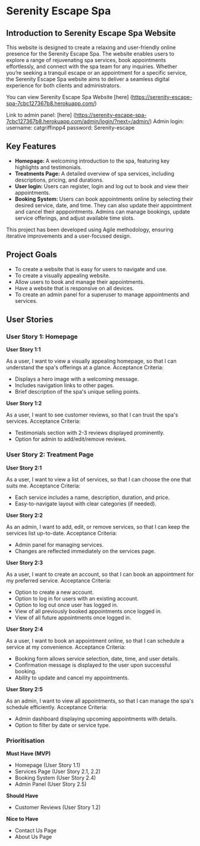 # Serenity Escape Spa

## Introduction to Serenity Escape Spa Website

This website is designed to create a relaxing and user-friendly online presence for the Serenity Escape Spa. The website enables users to explore a range of rejuvenating spa services, book appointments effortlessly, and connect with the spa team for any inquiries.
Whether you’re seeking a tranquil escape or an appointment for a specific service, the Serenity Escape Spa website aims to deliver a seamless digital experience for both clients and administrators.

You can view Serenity Escape Spa Website [here] (https://serenity-escape-spa-7cbc127367b8.herokuapp.com/)

Link to admin panel: [here] (https://serenity-escape-spa-7cbc127367b8.herokuapp.com/admin/login/?next=/admin/)
Admin login: 
username: catgriffinpp4
password: Serenity-escape

## Key Features

* <strong>Homepage: </strong> A welcoming introduction to the spa, featuring key highlights and testimonials.
* <strong>Treatments Page: </strong> A detailed overview of spa services, including descriptions, pricing, and durations.
* <strong>User login: </strong> Users can register, login and log out to book and view their appointments.
* <strong>Booking System: </strong> Users can book appointments online by selecting their desired service, date, and time. They can also update their appointment and cancel their apppointments. Admins can manage bookings, update service offerings, and adjust available time slots.

This project has been developed using Agile methodology, ensuring iterative improvements and a user-focused design.

## Project Goals

* To create a website that is easy for users to navigate and use.
* To create a visually appealing website.
* Allow users to book and manage their appointments.
* Have a website that is responsive on all devices.
* To create an admin panel for a superuser to manage appointments and services.

## User Stories

### User Story 1: Homepage

<strong>User Story 1:1</strong>

As a user, I want to view a visually appealing homepage, so that I can understand the spa's offerings at a glance.
Acceptance Criteria:
* Displays a hero image with a welcoming message.
* Includes navigation links to other pages.
* Brief description of the spa's unique selling points.

<strong>User Story 1:2</strong>

As a user, I want to see customer reviews, so that I can trust the spa's services.
Acceptance Criteria:
* Testimonials section with 2-3 reviews displayed prominently.
* Option for admin to add/edit/remove reviews.

### User Story 2: Treatment Page

<strong>User Story 2:1</strong>

As a user, I want to view a list of services, so that I can choose the one that suits me.
Acceptance Criteria:
* Each service includes a name, description, duration, and price.
* Easy-to-navigate layout with clear categories (if needed).

<strong>User Story 2:2</strong>

As an admin, I want to add, edit, or remove services, so that I can keep the services list up-to-date.
Acceptance Criteria:
* Admin panel for managing services.
* Changes are reflected immediately on the services page.

<strong>User Story 2:3</strong>

As a user, I want to create an account, so that I can book an appointment for my preferred service.
Acceptance Criteria:
* Option to create a new account.
* Option to log in for users with an existing account.
* Option to log out once user has logged in.
* View of all previously booked appointments once logged in.
* View of all future appointments once logged in.

<strong>User Story 2:4</strong>

As a user, I want to book an appointment online, so that I can schedule a service at my convenience.
Acceptance Criteria:
* Booking form allows service selection, date, time, and user details.
* Confirmation message is displayed to the user upon successful booking.
* Ability to update and cancel my appointments.

<strong>User Story 2:5</strong>

As an admin, I want to view all appointments, so that I can manage the spa's schedule efficiently.
Acceptance Criteria:
* Admin dashboard displaying upcoming appointments with details.
* Option to filter by date or service type.

### Prioritisation

<strong>Must Have (MVP)</strong>
* Homepage (User Story 1.1)
* Services Page (User Story 2.1, 2.2)
* Booking System (User Story 2.4)
* Admin Panel (User Story 2.5)

<strong>Should Have</strong>
* Customer Reviews (User Story 1.2)

<strong>Nice to Have</strong>
* Contact Us Page
* About Us Page